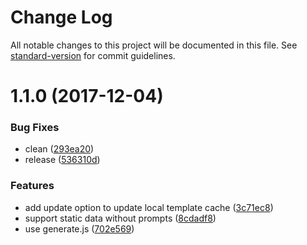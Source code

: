 # Change Log

All notable changes to this project will be documented in this file. See [standard-version](https://github.com/conventional-changelog/standard-version) for commit guidelines.

<a name="1.1.0"></a>
# 1.1.0 (2017-12-04)


### Bug Fixes

* clean ([293ea20](https://github.com/fireyy/yoyo/commit/293ea20))
* release ([536310d](https://github.com/fireyy/yoyo/commit/536310d))


### Features

* add update option to update local template cache ([3c71ec8](https://github.com/fireyy/yoyo/commit/3c71ec8))
* support static data without prompts ([8cdadf8](https://github.com/fireyy/yoyo/commit/8cdadf8))
* use generate.js ([702e569](https://github.com/fireyy/yoyo/commit/702e569))
